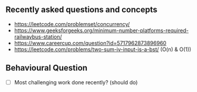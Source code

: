## Recently asked questions and concepts
- https://leetcode.com/problemset/concurrency/
- https://www.geeksforgeeks.org/minimum-number-platforms-required-railwaybus-station/
- https://www.careercup.com/question?id=5717962873896960
- https://leetcode.com/problems/two-sum-iv-input-is-a-bst/ (O(n) & O(1))

## Behavioural Question
- [ ] Most challenging work done recently? (should do)
